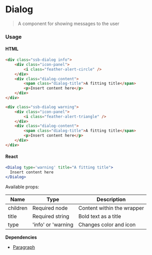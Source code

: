 Dialog
========

> A component for showing messages to the user

### Usage

#### HTML

```html
<div class="ssb-dialog info">
    <div class="icon-panel">
        <i class="feather-alert-circle" />
    </div>
    <div class="dialog-content">
        <span class="dialog-title">A fitting title</span>
        <p>Insert content here</p>
    </div>
</div>

<div class="ssb-dialog warning">
    <div class="icon-panel">
        <i class="feather-alert-triangle" />
    </div>
    <div class="dialog-content">
        <span class="dialog-title">A fitting title</span>
        <p>Insert content here</p>
    </div>
</div>
```

#### React

```jsx harmony
<Dialog type='warning' title="A fitting title">
  Insert content here
</Dialog> 
```

Available props:

| Name       | Type           | Description  |
| ---------- | ------------- | ----- |
| children   | Required node | Content within the wrapper |
| title | Required string | Bold text as a title |
| type | 'info' or 'warning | Changes color and icon |

__Dependencies__
 - [Paragraph](../Paragraph)
